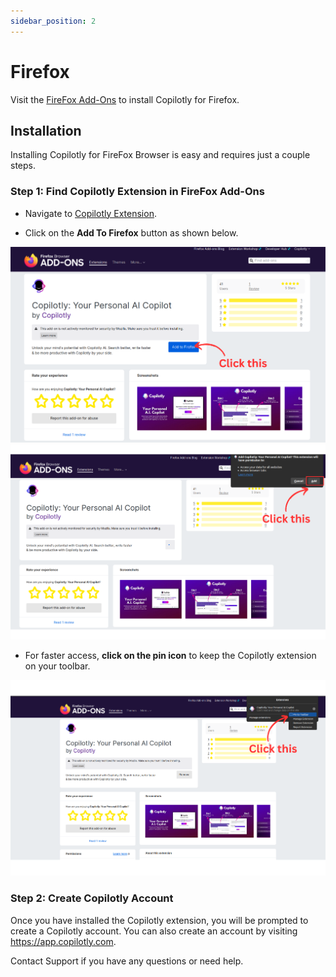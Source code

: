 ```yaml
---
sidebar_position: 2
---
```


# Firefox

Visit the [FireFox Add-Ons](https://addons.mozilla.org/en-US/firefox/addon/copilotly-1/) to install Copilotly for Firefox.

## Installation

Installing Copilotly for FireFox Browser is easy and requires just a couple steps.

### Step 1: Find Copilotly Extension in FireFox Add-Ons

- Navigate to [Copilotly Extension](https://addons.mozilla.org/en-US/firefox/addon/copilotly-1/).

- Click on the **Add To Firefox** button as shown below.

![Add to firefox](./img/fire-1.png)
![Pin to toolbar](./img/fire-2.png)

- For faster access, **click on the pin icon** to keep the Copilotly extension on your toolbar.

![Pin to toolbar](./img/fire-3.png)

### Step 2: Create Copilotly Account

Once you have installed the Copilotly extension, you will be prompted to create a Copilotly account. You can also create an account by visiting <https://app.copilotly.com>.

Contact Support if you have any questions or need help.
